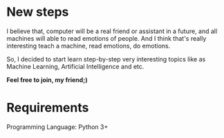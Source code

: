 # New steps

I believe that, computer will be a real friend or assistant in a future, and all machines will able to read emotions of people.
And I think that's really interesting teach a machine, read emotions, do emotions.

So, I decided to start learn step-by-step very interesting topics like as Machine Learning, Artificial Intelligence  and etc.

**Feel free to join, my friend;)**

Requirements
============
Programming Language: Python 3+